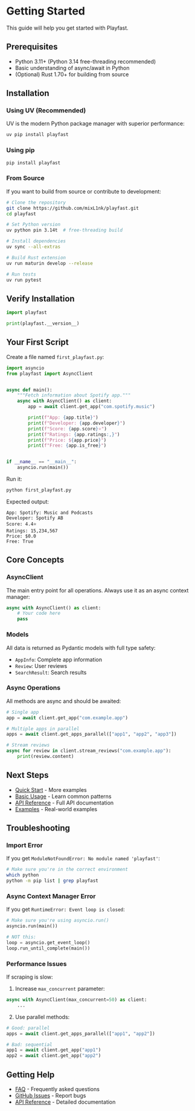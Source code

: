 # Getting Started

This guide will help you get started with Playfast.

## Prerequisites

- Python 3.11+ (Python 3.14 free-threading recommended)
- Basic understanding of async/await in Python
- (Optional) Rust 1.70+ for building from source

## Installation

### Using UV (Recommended)

UV is the modern Python package manager with superior performance:

```bash
uv pip install playfast
```

### Using pip

```bash
pip install playfast
```

### From Source

If you want to build from source or contribute to development:

```bash
# Clone the repository
git clone https://github.com/mixL1nk/playfast.git
cd playfast

# Set Python version
uv python pin 3.14t  # free-threading build

# Install dependencies
uv sync --all-extras

# Build Rust extension
uv run maturin develop --release

# Run tests
uv run pytest
```

## Verify Installation

```python
import playfast

print(playfast.__version__)
```

## Your First Script

Create a file named `first_playfast.py`:

```python
import asyncio
from playfast import AsyncClient


async def main():
    """Fetch information about Spotify app."""
    async with AsyncClient() as client:
        app = await client.get_app("com.spotify.music")

        print(f"App: {app.title}")
        print(f"Developer: {app.developer}")
        print(f"Score: {app.score}⭐")
        print(f"Ratings: {app.ratings:,}")
        print(f"Price: ${app.price}")
        print(f"Free: {app.is_free}")


if __name__ == "__main__":
    asyncio.run(main())
```

Run it:

```bash
python first_playfast.py
```

Expected output:

```
App: Spotify: Music and Podcasts
Developer: Spotify AB
Score: 4.4⭐
Ratings: 15,234,567
Price: $0.0
Free: True
```

## Core Concepts

### AsyncClient

The main entry point for all operations. Always use it as an async context manager:

```python
async with AsyncClient() as client:
    # Your code here
    pass
```

### Models

All data is returned as Pydantic models with full type safety:

- `AppInfo`: Complete app information
- `Review`: User reviews
- `SearchResult`: Search results

### Async Operations

All methods are async and should be awaited:

```python
# Single app
app = await client.get_app("com.example.app")

# Multiple apps in parallel
apps = await client.get_apps_parallel(["app1", "app2", "app3"])

# Stream reviews
async for review in client.stream_reviews("com.example.app"):
    print(review.content)
```

## Next Steps

- [Quick Start](quick_start.md) - More examples
- [Basic Usage](guides/basic_usage.md) - Learn common patterns
- [API Reference](api/client.md) - Full API documentation
- [Examples](examples/basic.md) - Real-world examples

## Troubleshooting

### Import Error

If you get `ModuleNotFoundError: No module named 'playfast'`:

```bash
# Make sure you're in the correct environment
which python
python -m pip list | grep playfast
```

### Async Context Manager Error

If you get `RuntimeError: Event loop is closed`:

```python
# Make sure you're using asyncio.run()
asyncio.run(main())

# NOT this:
loop = asyncio.get_event_loop()
loop.run_until_complete(main())
```

### Performance Issues

If scraping is slow:

1. Increase `max_concurrent` parameter:

```python
async with AsyncClient(max_concurrent=50) as client:
    ...
```

2. Use parallel methods:

```python
# Good: parallel
apps = await client.get_apps_parallel(["app1", "app2"])

# Bad: sequential
app1 = await client.get_app("app1")
app2 = await client.get_app("app2")
```

## Getting Help

- [FAQ](faq.md) - Frequently asked questions
- [GitHub Issues](https://github.com/mixL1nk/playfast/issues) - Report bugs
- [API Reference](api/client.md) - Detailed documentation
